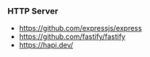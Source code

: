 ### HTTP Server
- https://github.com/expressjs/express
- https://github.com/fastify/fastify
- https://hapi.dev/